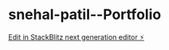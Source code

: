 # snehal-patil--Portfolio

[Edit in StackBlitz next generation editor ⚡️](https://stackblitz.com/~/github.com/Snehalp2004/snehal-patil--Portfolio)